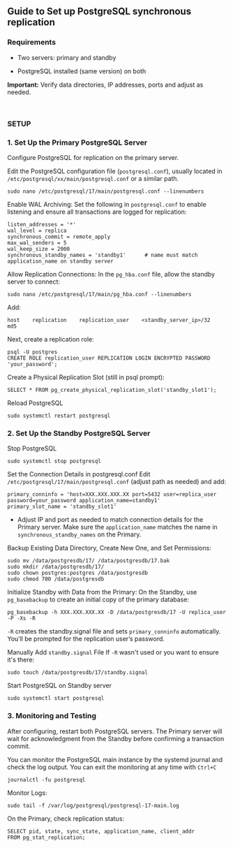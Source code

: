 ## Guide to Set up PostgreSQL synchronous replication

### Requirements
- Two servers: primary and standby

- PostgreSQL installed (same version) on both

**Important:** Verify data directories, IP addresses, ports and adjust as needed.

<br>


### SETUP


### 1. Set Up the Primary PostgreSQL Server

Configure PostgreSQL for replication on the primary server.

Edit the PostgreSQL configuration file (`postgresql.conf`), usually located in `/etc/postgresql/xx/main/postgresql.conf` or a similar path.
```
sudo nano /etc/postgresql/17/main/postgresql.conf --linenumbers
```

Enable WAL Archiving: Set the following in `postgresql.conf` to enable listening and ensure all transactions are logged for replication:
```
listen_addresses = '*'
wal_level = replica
synchronous_commit = remote_apply
max_wal_senders = 5
wal_keep_size = 2000
synchronous_standby_names = 'standby1'      # name must match application_name on standby server
```


Allow Replication Connections: In the `pg_hba.conf` file, allow the standby server to connect:
```
sudo nano /etc/postgresql/17/main/pg_hba.conf --linenumbers
```
Add:
```
host    replication    replication_user    <standby_server_ip>/32    md5
```

Next, create a replication role:
```
psql -U postgres
CREATE ROLE replication_user REPLICATION LOGIN ENCRYPTED PASSWORD 'your_password';
```
Create a Physical Replication Slot (still in psql prompt):
```
SELECT * FROM pg_create_physical_replication_slot('standby_slot1');
```

Reload PostgreSQL
```
sudo systemctl restart postgresql
```



### 2. Set Up the Standby PostgreSQL Server


Stop PostgreSQL
```
sudo systemctl stop postgresql
```

Set the Connection Details in postgresql.conf
Edit `/etc/postgresql/17/main/postgresql.conf` (adjust path as needed) and add:
```
primary_conninfo = 'host=XXX.XXX.XXX.XX port=5432 user=replica_user password=your_password application_name=standby1'
primary_slot_name = 'standby_slot1'
```
* Adjust IP and port as needed to match connection details for the Primary server. Make sure the `application_name` matches the name in `synchronous_standby_names` on the Primary.


Backup Existing Data Directory, Create New One, and Set Permissions:
```
sudo mv /data/postgresdb/17/ /data/postgresdb/17.bak
sudo mkdir /data/postgresdb/17/
sudo chown postgres:postgres /data/postgresdb
sudo chmod 700 /data/postgresdb
```

Initialize Standby with Data from the Primary: On the Standby, use `pg_basebackup` to create an initial copy of the primary database:
```
pg_basebackup -h XXX.XXX.XXX.XX -D /data/postgresdb/17 -U replica_user -P -Xs -R
```
`-R` creates the standby.signal file and sets `primary_conninfo` automatically.
You’ll be prompted for the replication user’s password.

Manually Add `standby.signal` File
If `-R` wasn't used or you want to ensure it's there:
```
sudo touch /data/postgresdb/17/standby.signal
```
Start PostgreSQL on Standby server
```
sudo systemctl start postgresql
```

### 3. Monitoring and Testing
After configuring, restart both PostgreSQL servers. The Primary server will wait for acknowledgment from the Standby before confirming a transaction commit.

You can monitor the PostgreSQL main instance by the systemd journal and check the log output. You can exit the monitoring at any time with `Ctrl+C`
```
journalctl -fu postgresql
```

Monitor Logs:
```
sudo tail -f /var/log/postgresql/postgresql-17-main.log
```

On the Primary, check replication status:
```
SELECT pid, state, sync_state, application_name, client_addr
FROM pg_stat_replication;
```
